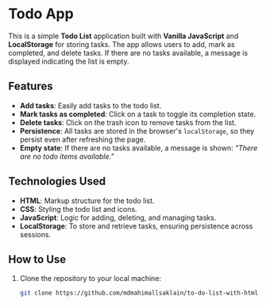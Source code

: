 # Todo App

This is a simple **Todo List** application built with **Vanilla JavaScript** and **LocalStorage** for storing tasks. The app allows users to add, mark as completed, and delete tasks. If there are no tasks available, a message is displayed indicating the list is empty.

## Features

- **Add tasks**: Easily add tasks to the todo list.
- **Mark tasks as completed**: Click on a task to toggle its completion state.
- **Delete tasks**: Click on the trash icon to remove tasks from the list.
- **Persistence**: All tasks are stored in the browser's `localStorage`, so they persist even after refreshing the page.
- **Empty state**: If there are no tasks available, a message is shown: *"There are no todo items available."*

## Technologies Used

- **HTML**: Markup structure for the todo list.
- **CSS**: Styling the todo list and icons.
- **JavaScript**: Logic for adding, deleting, and managing tasks.
- **LocalStorage**: To store and retrieve tasks, ensuring persistence across sessions.

## How to Use

1. Clone the repository to your local machine:
   ```bash
   git clone https://github.com/mdmahimallsaklain/to-do-list-with-html-css-and-vanilla-js.git
